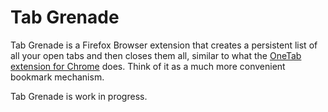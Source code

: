 Tab Grenade
=========

Tab Grenade is a Firefox Browser extension that creates a persistent list of all
your open tabs and then closes them all, similar to what the [OneTab extension
for Chrome](https://chrome.google.com/webstore/detail/onetab/chphlpgkkbolifaimnlloiipkdnihall?hl=en)
does. Think of it as a much more convenient bookmark mechanism.

Tab Grenade is work in progress.

